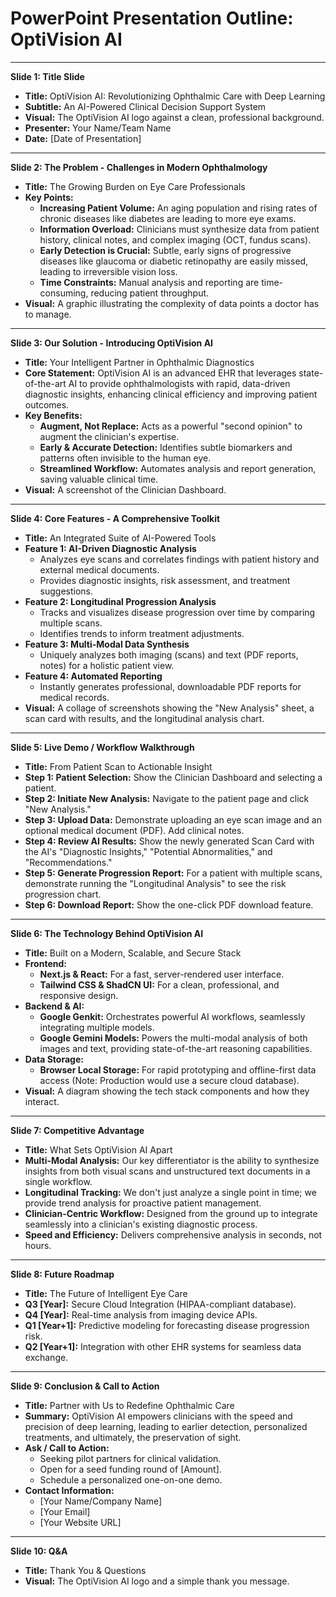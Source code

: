 
# PowerPoint Presentation Outline: OptiVision AI

---

**Slide 1: Title Slide**

*   **Title:** OptiVision AI: Revolutionizing Ophthalmic Care with Deep Learning
*   **Subtitle:** An AI-Powered Clinical Decision Support System
*   **Visual:** The OptiVision AI logo against a clean, professional background.
*   **Presenter:** Your Name/Team Name
*   **Date:** [Date of Presentation]

---

**Slide 2: The Problem - Challenges in Modern Ophthalmology**

*   **Title:** The Growing Burden on Eye Care Professionals
*   **Key Points:**
    *   **Increasing Patient Volume:** An aging population and rising rates of chronic diseases like diabetes are leading to more eye exams.
    *   **Information Overload:** Clinicians must synthesize data from patient history, clinical notes, and complex imaging (OCT, fundus scans).
    *   **Early Detection is Crucial:** Subtle, early signs of progressive diseases like glaucoma or diabetic retinopathy are easily missed, leading to irreversible vision loss.
    *   **Time Constraints:** Manual analysis and reporting are time-consuming, reducing patient throughput.
*   **Visual:** A graphic illustrating the complexity of data points a doctor has to manage.

---

**Slide 3: Our Solution - Introducing OptiVision AI**

*   **Title:** Your Intelligent Partner in Ophthalmic Diagnostics
*   **Core Statement:** OptiVision AI is an advanced EHR that leverages state-of-the-art AI to provide ophthalmologists with rapid, data-driven diagnostic insights, enhancing clinical efficiency and improving patient outcomes.
*   **Key Benefits:**
    *   **Augment, Not Replace:** Acts as a powerful "second opinion" to augment the clinician's expertise.
    *   **Early & Accurate Detection:** Identifies subtle biomarkers and patterns often invisible to the human eye.
    *   **Streamlined Workflow:** Automates analysis and report generation, saving valuable clinical time.
*   **Visual:** A screenshot of the Clinician Dashboard.

---

**Slide 4: Core Features - A Comprehensive Toolkit**

*   **Title:** An Integrated Suite of AI-Powered Tools
*   **Feature 1: AI-Driven Diagnostic Analysis**
    *   Analyzes eye scans and correlates findings with patient history and external medical documents.
    *   Provides diagnostic insights, risk assessment, and treatment suggestions.
*   **Feature 2: Longitudinal Progression Analysis**
    *   Tracks and visualizes disease progression over time by comparing multiple scans.
    *   Identifies trends to inform treatment adjustments.
*   **Feature 3: Multi-Modal Data Synthesis**
    *   Uniquely analyzes both imaging (scans) and text (PDF reports, notes) for a holistic patient view.
*   **Feature 4: Automated Reporting**
    *   Instantly generates professional, downloadable PDF reports for medical records.
*   **Visual:** A collage of screenshots showing the "New Analysis" sheet, a scan card with results, and the longitudinal analysis chart.

---

**Slide 5: Live Demo / Workflow Walkthrough**

*   **Title:** From Patient Scan to Actionable Insight
*   **Step 1: Patient Selection:** Show the Clinician Dashboard and selecting a patient.
*   **Step 2: Initiate New Analysis:** Navigate to the patient page and click "New Analysis."
*   **Step 3: Upload Data:** Demonstrate uploading an eye scan image and an optional medical document (PDF). Add clinical notes.
*   **Step 4: Review AI Results:** Show the newly generated Scan Card with the AI's "Diagnostic Insights," "Potential Abnormalities," and "Recommendations."
*   **Step 5: Generate Progression Report:** For a patient with multiple scans, demonstrate running the "Longitudinal Analysis" to see the risk progression chart.
*   **Step 6: Download Report:** Show the one-click PDF download feature.

---

**Slide 6: The Technology Behind OptiVision AI**

*   **Title:** Built on a Modern, Scalable, and Secure Stack
*   **Frontend:**
    *   **Next.js & React:** For a fast, server-rendered user interface.
    *   **Tailwind CSS & ShadCN UI:** For a clean, professional, and responsive design.
*   **Backend & AI:**
    *   **Google Genkit:** Orchestrates powerful AI workflows, seamlessly integrating multiple models.
    *   **Google Gemini Models:** Powers the multi-modal analysis of both images and text, providing state-of-the-art reasoning capabilities.
*   **Data Storage:**
    *   **Browser Local Storage:** For rapid prototyping and offline-first data access (Note: Production would use a secure cloud database).
*   **Visual:** A diagram showing the tech stack components and how they interact.

---

**Slide 7: Competitive Advantage**

*   **Title:** What Sets OptiVision AI Apart
*   **Multi-Modal Analysis:** Our key differentiator is the ability to synthesize insights from both visual scans and unstructured text documents in a single workflow.
*   **Longitudinal Tracking:** We don't just analyze a single point in time; we provide trend analysis for proactive patient management.
*   **Clinician-Centric Workflow:** Designed from the ground up to integrate seamlessly into a clinician's existing diagnostic process.
*   **Speed and Efficiency:** Delivers comprehensive analysis in seconds, not hours.

---

**Slide 8: Future Roadmap**

*   **Title:** The Future of Intelligent Eye Care
*   **Q3 [Year]:** Secure Cloud Integration (HIPAA-compliant database).
*   **Q4 [Year]:** Real-time analysis from imaging device APIs.
*   **Q1 [Year+1]:** Predictive modeling for forecasting disease progression risk.
*   **Q2 [Year+1]:** Integration with other EHR systems for seamless data exchange.

---

**Slide 9: Conclusion & Call to Action**

*   **Title:** Partner with Us to Redefine Ophthalmic Care
*   **Summary:** OptiVision AI empowers clinicians with the speed and precision of deep learning, leading to earlier detection, personalized treatments, and ultimately, the preservation of sight.
*   **Ask / Call to Action:**
    *   Seeking pilot partners for clinical validation.
    *   Open for a seed funding round of [Amount].
    *   Schedule a personalized one-on-one demo.
*   **Contact Information:**
    *   [Your Name/Company Name]
    *   [Your Email]
    *   [Your Website URL]

---

**Slide 10: Q&A**

*   **Title:** Thank You & Questions
*   **Visual:** The OptiVision AI logo and a simple thank you message.

